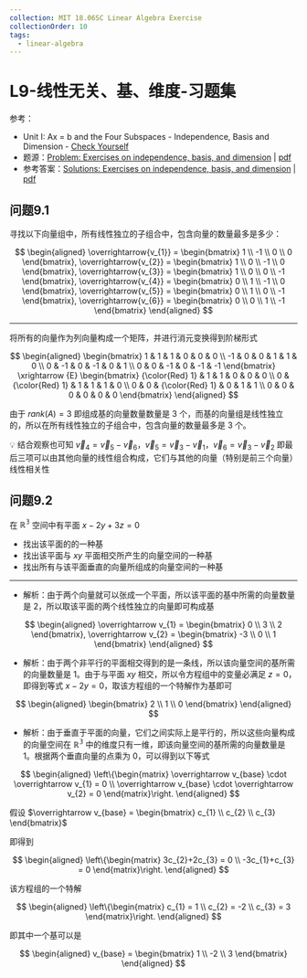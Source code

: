 ```yaml
---
collection: MIT 18.06SC Linear Algebra Exercise
collectionOrder: 10
tags:
  - linear-algebra
---
```


# L9-线性无关、基、维度-习题集
参考：

* Unit I: Ax = b and the Four Subspaces - Independence, Basis and Dimension - [Check Yourself](https://ocw.mit.edu/courses/mathematics/18-06sc-linear-algebra-fall-2011/ax-b-and-the-four-subspaces/independence-basis-and-dimension/)
* 题源：[Problem: Exercises on independence, basis, and dimension](https://ocw.mit.edu/courses/mathematics/18-06sc-linear-algebra-fall-2011/ax-b-and-the-four-subspaces/independence-basis-and-dimension/MIT18_06SCF11_Ses1.9prob.pdf) | [pdf](./attachments/MIT18_06SCF11_Ses1.9prob.pdf)
* 参考答案：[Solutions: Exercises on independence, basis, and dimension](https://ocw.mit.edu/courses/mathematics/18-06sc-linear-algebra-fall-2011/ax-b-and-the-four-subspaces/independence-basis-and-dimension/MIT18_06SCF11_Ses1.9sol.pdf) | [pdf](./attachments/MIT18_06SCF11_Ses1.9sol.pdf)

## 问题9.1

寻找以下向量组中，所有线性独立的子组合中，包含向量的数量最多是多少：

<!-- #region-->
$$
\begin{aligned}
\overrightarrow{v_{1}} =
\begin{bmatrix}
  1 \\
  -1 \\
  0 \\
  0
\end{bmatrix},
\overrightarrow{v_{2}} =
\begin{bmatrix}
  1 \\
  0 \\
  -1 \\
  0
\end{bmatrix},
\overrightarrow{v_{3}} =
\begin{bmatrix}
  1 \\
  0 \\
  0 \\
  -1
\end{bmatrix},
\overrightarrow{v_{4}} =
\begin{bmatrix}
  0 \\
  1 \\
  -1 \\
  0
\end{bmatrix},
\overrightarrow{v_{5}} =
\begin{bmatrix}
  0 \\
  1 \\
  0 \\
  -1
\end{bmatrix},
\overrightarrow{v_{6}} =
\begin{bmatrix}
  0 \\
  0 \\
  1 \\
  -1
\end{bmatrix}
\end{aligned}
$$
<!-- #endregion -->

---

将所有的向量作为列向量构成一个矩阵，并进行消元变换得到阶梯形式

<!-- #region-->
$$
\begin{aligned}
\begin{bmatrix}
  1 & 1 & 1 & 0 & 0 & 0 \\
  -1 & 0 & 0 & 1 & 1 & 0 \\
  0 & -1 & 0 & -1 & 0 & 1 \\
  0 & 0 & -1 & 0 & -1 & -1
\end{bmatrix}
\xrightarrow
{E}
\begin{bmatrix}
  {\color{Red} 1}  & 1 & 1 & 0 & 0 & 0 \\
  0 & {\color{Red} 1} & 1 & 1 & 1 & 0 \\
  0 & 0 & {\color{Red} 1} & 0 & 1 & 1 \\
  0 & 0 & 0 & 0 & 0 & 0
\end{bmatrix}
\end{aligned}
$$
<!-- #endregion -->

由于 $rank(A)=3$ 即组成基的向量数量数量是 3 个，而基的向量组是线性独立的，所以在所有线性独立的子组合中，包含向量的数量最多是 3 个。

:bulb: 结合观察也可知 $\overrightarrow v_{4}=\overrightarrow v_{5} - \overrightarrow v_{6}$，$\overrightarrow v_{5} = \overrightarrow v_{3} - \overrightarrow v_{1}$，$\overrightarrow v_{6} = \overrightarrow v_{3} - \overrightarrow v_{2}$ 即最后三项可以由其他向量的线性组合构成，它们与其他的向量（特别是前三个向量）线性相关性

## 问题9.2

在 $\mathbb{R^{3}}$ 空间中有平面 $x-2y+3z=0$
* 找出该平面的的一种基
* 找出该平面与 $xy$ 平面相交所产生的向量空间的一种基
* 找出所有与该平面垂直的向量所组成的向量空间的一种基

---

* 解析：由于两个向量就可以张成一个平面，所以该平面的基中所需的向量数量是 2，所以取该平面的两个线性独立的向量即可构成基

<!-- #region-->
$$
\begin{aligned}
\overrightarrow v_{1} =
\begin{bmatrix}
  0 \\
  3 \\
  2
\end{bmatrix},
\overrightarrow v_{2} =
\begin{bmatrix}
  -3 \\
  0 \\
  1
\end{bmatrix}
\end{aligned}
$$
<!-- #endregion -->

* 解析：由于两个非平行的平面相交得到的是一条线，所以该向量空间的基所需的向量数量是 1。由于与平面 $xy$ 相交，所以令方程组中的变量必满足 $z=0$，即得到等式 $x-2y=0$，取该方程组的一个特解作为基即可

<!-- #region-->
$$
\begin{aligned}
\begin{bmatrix}
  2 \\
  1 \\
  0
\end{bmatrix}
\end{aligned}
$$
<!-- #endregion -->

* 解析：由于垂直于平面的向量，它们之间实际上是平行的，所以这些向量构成的向量空间在 $\mathbb{R^{3}}$ 中的维度只有一维，即该向量空间的基所需的向量数量是 1。根据两个垂直向量的点乘为 $0$，可以得到以下等式

<!-- #region-->
$$
\begin{aligned}
\left\{\begin{matrix}
  \overrightarrow v_{base} \cdot \overrightarrow v_{1} = 0 \\
  \overrightarrow v_{base} \cdot \overrightarrow v_{2} = 0
\end{matrix}\right.
\end{aligned}
$$
<!-- #endregion -->

假设 $\overrightarrow v_{base} = \begin{bmatrix} c_{1} \\ c_{2} \\ c_{3} \end{bmatrix}$

即得到

<!-- #region-->
$$
\begin{aligned}
\left\{\begin{matrix}
  3c_{2}+2c_{3} = 0 \\
  -3c_{1}+c_{3} = 0
\end{matrix}\right.
\end{aligned}
$$
<!-- #endregion -->

该方程组的一个特解

<!-- #region-->
$$
\begin{aligned}
\left\{\begin{matrix}
  c_{1} = 1 \\
  c_{2} = -2 \\
  c_{3} = 3
\end{matrix}\right.
\end{aligned}
$$
<!-- #endregion -->

即其中一个基可以是

<!-- #region-->
$$
\begin{aligned}
v_{base} =
\begin{bmatrix}
  1 \\
  -2 \\
  3
\end{bmatrix}
\end{aligned}
$$
<!-- #endregion -->